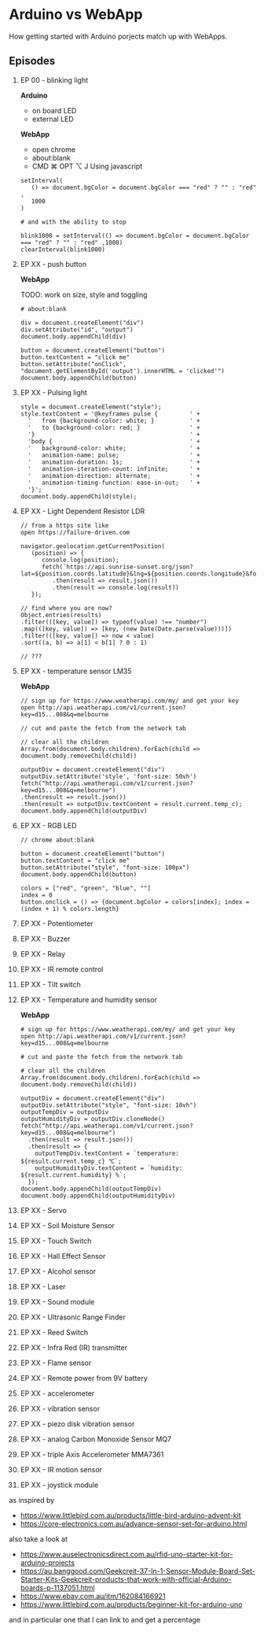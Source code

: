 # Arduino vs WebApp

How getting started with Arduino porjects match up with WebApps.

## Episodes

1. EP 00 - blinking light

   **Arduino**

   - on board LED
   - external LED

   **WebApp**

   - open chrome
   - about:blank
   - CMD ⌘ OPT ⌥ J
     Using javascript

   ```
   setInterval(
      () => document.bgColor = document.bgColor === "red" ? "" : "red" ,
      1000
   )

   # and with the ability to stop

   blink1000 = setInterval(() => document.bgColor = document.bgColor === "red" ? "" : "red" ,1000)
   clearInterval(blink1000)
   ```

1. EP XX - push button

   **WebApp**

   TODO: work on size, style and toggling

   ```
   # about:blank

   div = document.createElement("div")
   div.setAttribute("id", "output")
   document.body.appendChild(div)

   button = document.createElement("button")
   button.textContent = "click me"
   button.setAttribute("onClick", "document.getElementById('output').innerHTML = 'clicked'")
   document.body.appendChild(button)
   ```

1. EP XX - Pulsing light

   ```
   style = document.createElement("style");
   style.textContent = '@keyframes pulse {         ' +
     '   from {background-color: white; }          ' +
     '   to {background-color: red; }              ' +
     '}                                            ' +
     'body {                                       ' +
     '   background-color: white;                  ' +
     '   animation-name: pulse;                    ' +
     '   animation-duration: 1s;                   ' +
     '   animation-iteration-count: infinite;      ' +
     '   animation-direction: alternate;           ' +
     '   animation-timing-function: ease-in-out;   ' +
     '}';
   document.body.appendChild(style);
   ```

1. EP XX - Light Dependent Resistor LDR

   ```
   // from a https site like
   open https://failure-driven.com

   navigator.geolocation.getCurrentPosition(
      (position) => {
         console.log(position);
         fetch(`https://api.sunrise-sunset.org/json?lat=${position.coords.latitude}&lng=${position.coords.longitude}&formatted=0`)
            .then(result => result.json())
            .then(result => console.log(result))
      });

   // find where you are now?
   Object.entries(results)
   .filter(([key, value]) => typeof(value) !== "number")
   .map(([key, value]) => [key, (new Date(Date.parse(value)))])
   .filter(([key, value]) => now < value)
   .sort((a, b) => a[1] < b[1] ? 0 : 1)

   // ???
   ```

1. EP XX - temperature sensor LM35

   **WebApp**

   ```
   // sign up for https://www.weatherapi.com/my/ and get your key
   open http://api.weatherapi.com/v1/current.json?key=d15...008&q=melbourne

   // cut and paste the fetch from the network tab

   // clear all the children
   Array.from(document.body.children).forEach(child => document.body.removeChild(child))

   outputDiv = document.createElement("div")
   outputDiv.setAttribute('style', 'font-size: 50vh')
   fetch("http://api.weatherapi.com/v1/current.json?key=d15...008&q=melbourne")
   .then(result => result.json())
   .then(result => outputDiv.textContent = result.current.temp_c);
   document.body.appendChild(outputDiv)
   ```

1. EP XX - RGB LED

   ```
   // chrome about:blank

   button = document.createElement("button")
   button.textContent = "click me"
   button.setAttribute("style", "font-size: 100px")
   document.body.appendChild(button)

   colors = ["red", "green", "blue", ""]
   index = 0
   button.onclick = () => {document.bgColor = colors[index]; index = (index + 1) % colors.length}
   ```

1. EP XX - Potentiometer
1. EP XX - Buzzer
1. EP XX - Relay
1. EP XX - IR remote control
1. EP XX - Tilt switch
1. EP XX - Temperature and humidity sensor

   **WebApp**

   ```
   # sign up for https://www.weatherapi.com/my/ and get your key
   open http://api.weatherapi.com/v1/current.json?key=d15...008&q=melbourne

   # cut and paste the fetch from the network tab

   # clear all the children
   Array.from(document.body.children).forEach(child => document.body.removeChild(child))

   outputDiv = document.createElement("div")
   outputDiv.setAttribute("style", "font-size: 10vh")
   outputTempDiv = outputDiv
   outputHumidityDiv = outputDiv.cloneNode()
   fetch("http://api.weatherapi.com/v1/current.json?key=d15...008&q=melbourne")
     .then(result => result.json())
     .then(result => {
       outputTempDiv.textContent = `temperature: ${result.current.temp_c} ℃`;
       outputHumidityDiv.textContent = `humidity: ${result.current.humidity} %`;
     });
   document.body.appendChild(outputTempDiv)
   document.body.appendChild(outputHumidityDiv)
   ```

1. EP XX - Servo
1. EP XX - Soil Moisture Sensor
1. EP XX - Touch Switch
1. EP XX - Hall Effect Sensor
1. EP XX - Alcohol sensor
1. EP XX - Laser
1. EP XX - Sound module
1. EP XX - Ultrasonic Range Finder
1. EP XX - Reed Switch
1. EP XX - Infra Red (IR) transmitter
1. EP XX - Flame sensor
1. EP XX - Remote power from 9V battery
1. EP XX - accelerometer
1. EP XX - vibration sensor
1. EP XX - piezo disk vibration sensor
1. EP XX - analog Carbon Monoxide Sensor MQ7
1. EP XX - triple Axis Accelerometer MMA7361
1. EP XX - IR motion sensor
1. EP XX - joystick module

as inspired by

- https://www.littlebird.com.au/products/little-bird-arduino-advent-kit
- https://core-electronics.com.au/advance-sensor-set-for-arduino.html

also take a look at

- https://www.auselectronicsdirect.com.au/rfid-uno-starter-kit-for-arduino-projects
- https://au.banggood.com/Geekcreit-37-In-1-Sensor-Module-Board-Set-Starter-Kits-Geekcreit-products-that-work-with-official-Arduino-boards-p-1137051.html
- https://www.ebay.com.au/itm/162084166921
- https://www.littlebird.com.au/products/beginner-kit-for-arduino-uno

and in particular one that I can link to and get a percentage
```
